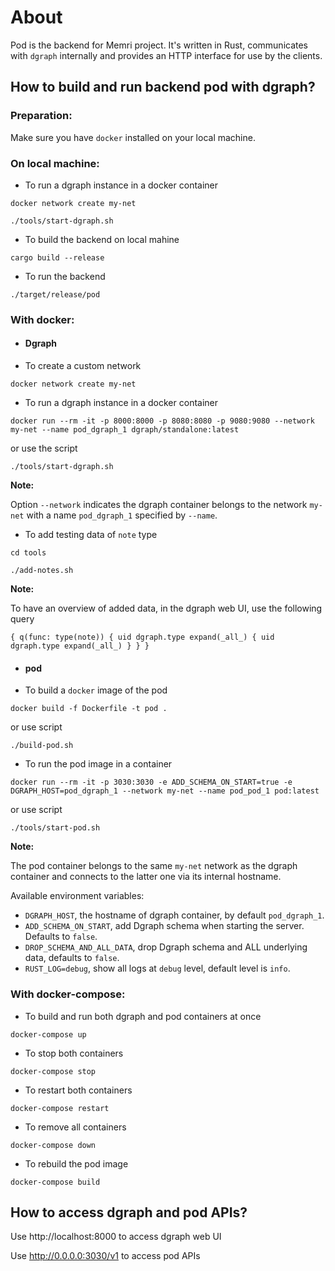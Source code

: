 # About

Pod is the backend for Memri project.
It's written in Rust, communicates with `dgraph` internally and
provides an HTTP interface for use by the clients.

## How to build and run backend pod with dgraph?

### Preparation:

Make sure you have `docker` installed on your local machine. 

### On local machine:


* To run a dgraph instance in a docker container

`docker network create my-net`

`./tools/start-dgraph.sh`

*  To build the backend on local mahine

`cargo build --release` 

*  To run the backend

`./target/release/pod`


### With docker:

* ####  Dgraph

* To create a custom network

`docker network create my-net`

*  To run a dgraph instance in a docker container

`docker run --rm -it -p 8000:8000 -p 8080:8080 -p 9080:9080 --network my-net --name pod_dgraph_1 dgraph/standalone:latest`

or use the script

`./tools/start-dgraph.sh`

**Note:**

Option `--network` indicates the dgraph container belongs to the network `my-net` with a name `pod_dgraph_1` specified by `--name`. 

* To add testing data of `note` type

`cd tools`

`./add-notes.sh`

**Note:**

To have an overview of added data, in the dgraph web UI, use the following query

`{
  q(func: type(note)) {
    uid
    dgraph.type
    expand(_all_) {
      uid
      dgraph.type
      expand(_all_)
    }
  }
}`

* ####  pod



*  To build a `docker` image of the pod

`docker build -f Dockerfile -t pod .`

or use script

`./build-pod.sh`


*  To run the pod image in a container

`docker run --rm -it -p 3030:3030 -e ADD_SCHEMA_ON_START=true -e DGRAPH_HOST=pod_dgraph_1 --network my-net --name pod_pod_1 pod:latest`

or use script

`./tools/start-pod.sh`

**Note:**

The pod container belongs to the same `my-net` network as the dgraph container and connects to the latter one via its internal hostname.

Available environment variables:
*  `DGRAPH_HOST`, the hostname of dgraph container, by default `pod_dgraph_1`.
*  `ADD_SCHEMA_ON_START`, add Dgraph schema when starting the server. Defaults to `false`.
*  `DROP_SCHEMA_AND_ALL_DATA`, drop Dgraph schema and ALL underlying data, defaults to `false`.
*  `RUST_LOG=debug`, show all logs at `debug` level, default level is `info`.


### With docker-compose:


*  To build and run both dgraph and pod containers at once 

`docker-compose up`

* To stop both containers

`docker-compose stop`

* To restart both containers

`docker-compose restart`

*  To remove all containers

`docker-compose down`

*  To rebuild the pod image

`docker-compose build`


## How to access dgraph and pod APIs?

Use http://localhost:8000 to access dgraph web UI

Use http://0.0.0.0:3030/v1 to access pod APIs
